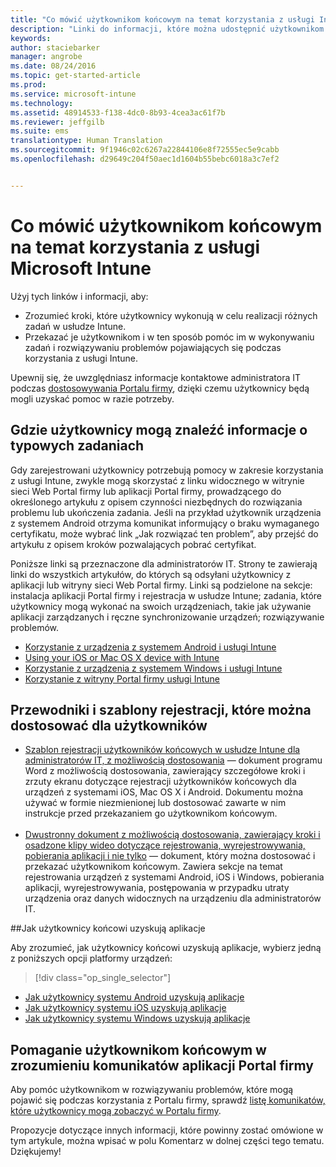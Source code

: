 ```yaml
---
title: "Co mówić użytkownikom końcowym na temat korzystania z usługi Intune | Microsoft Intune"
description: "Linki do informacji, które można udostępnić użytkownikom końcowym"
keywords: 
author: staciebarker
manager: angrobe
ms.date: 08/24/2016
ms.topic: get-started-article
ms.prod: 
ms.service: microsoft-intune
ms.technology: 
ms.assetid: 48914533-f138-4dc0-8b93-4cea3ac61f7b
ms.reviewer: jeffgilb
ms.suite: ems
translationtype: Human Translation
ms.sourcegitcommit: 9f1946c02c6267a22844106e8f72555ec5e9cabb
ms.openlocfilehash: d29649c204f50aec1d1604b55bebc6018a3c7ef2


---
```




# Co mówić użytkownikom końcowym na temat korzystania z usługi Microsoft Intune

Użyj tych linków i informacji, aby:

- Zrozumieć kroki, które użytkownicy wykonują w celu realizacji różnych zadań w usłudze Intune.
- Przekazać je użytkownikom i w ten sposób pomóc im w wykonywaniu zadań i rozwiązywaniu problemów pojawiających się podczas korzystania z usługi Intune.

Upewnij się, że uwzględniasz informacje kontaktowe administratora IT podczas [dostosowywania Portalu firmy](/Intune/get-started/start-with-a-paid-subscription-to-microsoft-intune-step-7), dzięki czemu użytkownicy będą mogli uzyskać pomoc w razie potrzeby.


## Gdzie użytkownicy mogą znaleźć informacje o typowych zadaniach

Gdy zarejestrowani użytkownicy potrzebują pomocy w zakresie korzystania z usługi Intune, zwykle mogą skorzystać z linku widocznego w witrynie sieci Web Portal firmy lub aplikacji Portal firmy, prowadzącego do określonego artykułu z opisem czynności niezbędnych do rozwiązania problemu lub ukończenia zadania. Jeśli na przykład użytkownik urządzenia z systemem Android otrzyma komunikat informujący o braku wymaganego certyfikatu, może wybrać link „Jak rozwiązać ten problem”, aby przejść do artykułu z opisem kroków pozwalających pobrać certyfikat. 

Poniższe linki są przeznaczone dla administratorów IT. Strony te zawierają linki do wszystkich artykułów, do których są odsyłani użytkownicy z aplikacji lub witryny sieci Web Portal firmy. Linki są podzielone na sekcje: instalacja aplikacji Portal firmy i rejestracja w usłudze Intune; zadania, które użytkownicy mogą wykonać na swoich urządzeniach, takie jak używanie aplikacji zarządzanych i ręczne synchronizowanie urządzeń; rozwiązywanie problemów.

- [Korzystanie z urządzenia z systemem Android i usługi Intune](/Intune/EndUser/using-your-android-device-with-intune)
- [Using your iOS or Mac OS X device with Intune](/Intune/EndUser/using-your-ios-or-mac-os-x-device-with-intune)
- [Korzystanie z urządzenia z systemem Windows i usługi Intune](/Intune/EndUser/using-your-windows-device-with-intune)
- [Korzystanie z witryny Portal firmy usługi Intune](/Intune/EndUser/using-the-intune-company-portal-website)


## Przewodniki i szablony rejestracji, które można dostosować dla użytkowników

- [Szablon rejestracji użytkowników końcowych w usłudze Intune dla administratorów IT, z możliwością dostosowania](https://gallery.technet.microsoft.com/End-user-Intune-enrollment-55dfd64a) — dokument programu Word z możliwością dostosowania, zawierający szczegółowe kroki i zrzuty ekranu dotyczące rejestracji użytkowników końcowych dla urządzeń z systemami iOS, Mac OS X i Android. Dokumentu można używać w formie niezmienionej lub dostosować zawarte w nim instrukcje przed przekazaniem go użytkownikom końcowym.</br></br>
- [Dwustronny dokument z możliwością dostosowania, zawierający kroki i osadzone klipy wideo dotyczące rejestrowania, wyrejestrowywania, pobierania aplikacji i nie tylko](https://gallery.technet.microsoft.com/Intune-End-User-Enrollment-3a0c9b0c#content) — dokument, który można dostosować i przekazać użytkownikom końcowym. Zawiera sekcje na temat rejestrowania urządzeń z systemami Android, iOS i Windows, pobierania aplikacji, wyrejestrowywania, postępowania w przypadku utraty urządzenia oraz danych widocznych na urządzeniu dla administratorów IT.

##Jak użytkownicy końcowi uzyskują aplikacje

Aby zrozumieć, jak użytkownicy końcowi uzyskują aplikacje, wybierz jedną z poniższych opcji platformy urządzeń:

> [!div class="op_single_selector"]
- [Jak użytkownicy systemu Android uzyskują aplikacje](how-your-android-users-get-their-apps.md)
- [Jak użytkownicy systemu iOS uzyskują aplikacje](how-your-ios-users-get-their-apps.md)
- [Jak użytkownicy systemu Windows uzyskują aplikacje](how-your-windows-users-get-their-apps.md)

## Pomaganie użytkownikom końcowym w zrozumieniu komunikatów aplikacji Portal firmy

Aby pomóc użytkownikom w rozwiązywaniu problemów, które mogą pojawić się podczas korzystania z Portalu firmy, sprawdź [listę komunikatów, które użytkownicy mogą zobaczyć w Portalu firmy](/Intune/Plan-Design/help-end-users-understand-company-portal-app-messages).

Propozycje dotyczące innych informacji, które powinny zostać omówione w tym artykule, można wpisać w polu Komentarz w dolnej części tego tematu. Dziękujemy!



<!--HONumber=Aug16_HO4-->


